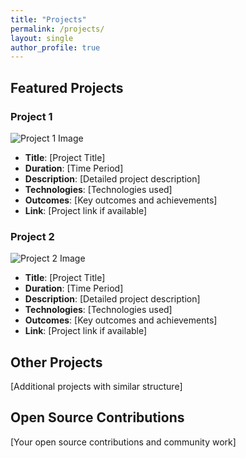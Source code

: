 ```yaml
---
title: "Projects"
permalink: /projects/
layout: single
author_profile: true
---
```


## Featured Projects

### Project 1
![Project 1 Image](path/to/image1.jpg)
- **Title**: [Project Title]
- **Duration**: [Time Period]
- **Description**: [Detailed project description]
- **Technologies**: [Technologies used]
- **Outcomes**: [Key outcomes and achievements]
- **Link**: [Project link if available]

### Project 2
![Project 2 Image](path/to/image2.jpg)
- **Title**: [Project Title]
- **Duration**: [Time Period]
- **Description**: [Detailed project description]
- **Technologies**: [Technologies used]
- **Outcomes**: [Key outcomes and achievements]
- **Link**: [Project link if available]

## Other Projects

[Additional projects with similar structure]

## Open Source Contributions

[Your open source contributions and community work] 
